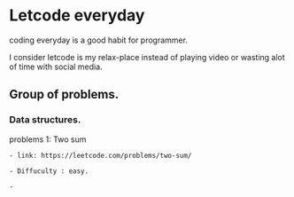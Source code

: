 # Letcode everyday

coding everyday is a good habit for programmer.

I consider letcode is my relax-place instead of playing video or wasting alot of time with social media.

## Group of problems.


### Data structures.

problems 1: Two sum

    - link: https://leetcode.com/problems/two-sum/

    - Diffuculty : easy.

    - 
